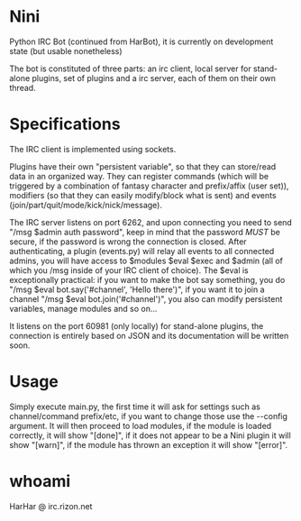 Nini
====

Python IRC Bot (continued from HarBot), it is currently on development state (but usable nonetheless)

The bot is constituted of three parts: an irc client, local server for stand-alone plugins, set of plugins and a irc server, each of them on their own thread.

Specifications
====
The IRC client is implemented using sockets.

Plugins have their own "persistent variable", so that they can store/read data in an organized way. They can register commands (which will be triggered by a combination of fantasy character and prefix/affix (user set)), modifiers (so that they can easily modify/block what is sent) and events (join/part/quit/mode/kick/nick/message).

The IRC server listens on port 6262, and upon connecting you need to send "/msg $admin auth password", keep in mind that the password *MUST* be secure, if the password is wrong the connection is closed. After authenticating, a plugin (events.py) will relay all events to all connected admins, you will have access to $modules $eval $exec and $admin (all of which you /msg inside of your IRC client of choice). The $eval is exceptionally practical: if you want to make the bot say something, you do "/msg $eval bot.say('#channel', 'Hello there')", if you want it to join a channel "/msg $eval bot.join('#channel')", you also can modify persistent variables, manage modules and so on...

It listens on the port 60981 (only locally) for stand-alone plugins, the connection is entirely based on JSON and its documentation will be written soon.

Usage
====
Simply execute main.py, the first time it will ask for settings such as channel/command prefix/etc, if you want to change those use the --config argument. It will then proceed to load modules, if the module is loaded correctly, it will show "[done]", if it does not appear to be a Nini plugin it will show "[warn]", if the module has thrown an exception it will show "[error]".

whoami
====
HarHar @ irc.rizon.net
